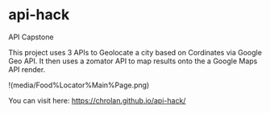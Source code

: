 # api-hack
API Capstone

This project uses 3 APIs to Geolocate a city based on Cordinates via Google Geo API.
It then uses a zomator API to map results onto the a Google Maps API render.

!(media/Food%Locator%Main%Page.png)

You can visit here: https://chrolan.github.io/api-hack/


